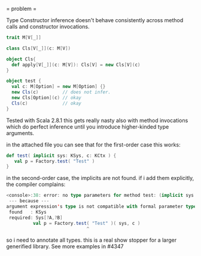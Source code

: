 = problem =

Type Constructor inference doesn't behave consistently across method calls and constructor invocations.

```scala
trait M[V[_]]

class Cls[V[_]](c: M[V])

object Cls{
  def apply[V[_]](c: M[V]): Cls[V] = new Cls[V](c)
}

object test {
  val c: M[Option] = new M[Option] {}
  new Cls(c)         // does not infer.
  new Cls[Option](c) // okay
  Cls(c)             // okay
}
```

Tested with Scala 2.8.1
this gets really nasty also with method invocations which do perfect inference until you introduce higher-kinded type arguments.

in the attached file you can see that for the first-order case this works:

```scala
def test( implicit sys: KSys, c: KCtx ) {
   val p = Factory.test( "Test" )
}
```

in the second-order case, the implicits are not found. if i add them explicitly, the compiler complains:

```scala
<console>:38: error: no type parameters for method test: (implicit sys: Sys[A,B],implicit c: A)Proc[A,B] exist so that it can be applied to arguments (KSys, KCtx)
 --- because ---
argument expression's type is not compatible with formal parameter type;
 found   : KSys
 required: Sys[?A,?B]
          val p = Factory.test( "Test" )( sys, c )
                              ^
```

so i need to annotate all types. this is a real show stopper for a larger generified library.
See more examples in #4347
